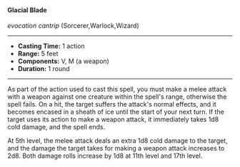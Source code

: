 #### Glacial Blade
*evocation cantrip* (Sorcerer,Warlock,Wizard)
___
- **Casting Time:** 1 action
- **Range:** 5 feet
- **Components:** V, M (a weapon)
- **Duration:** 1 round
---
As part of the action used to cast this spell, you must make a melee attack with a weapon against one creature within the spell's range, otherwise the spell fails. On a hit, the target suffers the attack's normal effects, and it becomes encased in a sheath of ice until the start of your next turn. If the target uses its action to make a weapon attack, it immediately takes 1d8 cold damage, and the spell ends.

At 5th level, the melee attack deals an extra 1d8 cold damage to the target, and the damage the target takes for making a weapon attack increases to 2d8. Both damage rolls increase by 1d8 at 11th level and 17th level.
